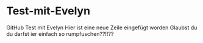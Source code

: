 # Test-mit-Evelyn
GitHub Test mit Evelyn
Hier ist eine neue Zeile eingefügt worden
Glaubst du du darfst ier einfach so rumpfuschen??!!??
